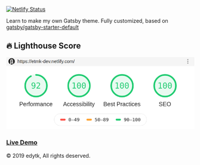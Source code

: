 
[![Netlify Status](https://api.netlify.com/api/v1/badges/e31232b2-7d82-488e-87a0-0a6cb97162a7/deploy-status)](https://app.netlify.com/sites/etmk-dev/deploys)

Learn to make my own Gatsby theme. Fully customized, based on [gatsby/gatsby-starter-default](https://github.com/gatsbyjs/gatsby-starter-default)

## 🔥 Lighthouse Score

![](screenshot/lighthouse.png)


### [Live Demo](https://etmk-dev.netlify.com)


© 2019 edytk, All rights deserved.
